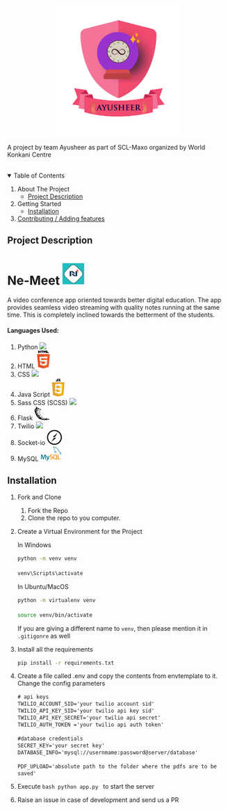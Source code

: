 
 

<p align="center"> 
  <img src="static/images/Ayusheer-logo.png" alt="Ayusheer-lOGO" border="0" width=300 height=300/>&nbsp;
  
  A project by team Ayusheer as part of SCL-Maxo organized by World Konkani Centre </p>

</br>

<!-- TABLE OF CONTENTS -->
<details open="open">
  <summary>Table of Contents</summary>
  <ol>
    <li>
      <a>About The Project</a>
      <ul>
       <li><a href="#project-description">Project Description</a></li>
       </ul>
     </li>
     <li>
       <a>Getting Started</a>
       <ul>
         <li><a href="#installation">Installation</a></li>
        </ul>
     </li>
     <li><a href="#contributing">Contributing / Adding features</a></li>
         
       
   </ol>
 </details>




## Project Description

# Ne-Meet <img src="static/images/Final-Logo.png" border="0" width= 50>
 
A video conference app oriented towards better digital education. The app provides seamless video streaming with quality notes running at the same time. This is completely inclined towards the betterment of the students.

#### Languages Used:

1) Python <a href="https://www.python.org/" ><img src="https://github.com/Sudarshan-Mech/SCL_Maxo/blob/main/static/images/python%20logo.png" width= 30></a>
2) HTML <a href="https://developer.mozilla.org/en-US/docs/Web/HTML"><img src="static/images/HTML%20logo%20Modified.png" width= 30></a>
3) CSS  <a href="https://developer.mozilla.org/en-US/docs/Web/CSS"><img src="https://github.com/Sudarshan-Mech/SCL_Maxo/blob/main/static/images/CSS%20logo.png" width= 30></a>
4) Java Script <a href="https://developer.mozilla.org/en-US/docs/Web/JavaScript"><img src="static/images/javascript%20modified.png" width= 30></a>
5) Sass CSS (SCSS) <a href="https://sass-lang.com/"><img src="https://github.com/Sudarshan-Mech/SCL_Maxo/blob/main/static/images/SCSS%20logo.jpg" width= 50></a>
6) Flask <a href="https://flask.palletsprojects.com/en/1.1.x/"><img src="static/images/Flask%20logo%20Modified.jpg" width= 35></a>
7) Twilio <a href="https://www.twilio.com/docs/video/javascript-getting-started"><img src="https://github.com/RajathPrabhu221/SCL_Maxo/blob/main/static/images/Twilio%20logo%20Modified.png" width= 40></a>
8) Socket-io <a href="https://socket.io/"><img src="static/images/Socket-io.svg" width= 35></a>
9) MySQL <a href="https://www.mysql.com/"><img src="static/images/my%20sql.png" width= 50></a>


## Installation 

1. Fork and Clone
    <ol>
    <li>Fork the Repo</li>
    <li>Clone the repo to you computer.</li>
    </ol>

2. Create a Virtual Environment for the Project

    In Windows
    ```bash
    python -m venv venv
    
    venv\Scripts\activate
    ```

    In Ubuntu/MacOS
    ```bash
    python -m virtualenv venv
    
    source venv/bin/activate
    ```
   
   If you are giving a different name to `venv`, then please mention it in `.gitigonre` as well

3. Install all the requirements

    ```bash
    pip install -r requirements.txt
    ```
    
4. Create a file called .env and copy the contents from envtemplate to it.
   Change the config parameters
   ```dosini
   # api keys
   TWILIO_ACCOUNT_SID='your twilio account sid'
   TWILIO_API_KEY_SID='your twilio api key sid'
   TWILIO_API_KEY_SECRET='your twilio api secret'
   TWILIO_AUTH_TOKEN ='your twilio api auth token'

   #database credentials
   SECRET_KEY='your secret key'
   DATABASE_INFO='mysql://usernmame:password@server/database'

   PDF_UPLOAD='absolute path to the folder where the pdfs are to be saved'
   ```
   
5.  Execute ```bash python app.py ``` to start the server

6. Raise an issue in case of development and send us a PR
